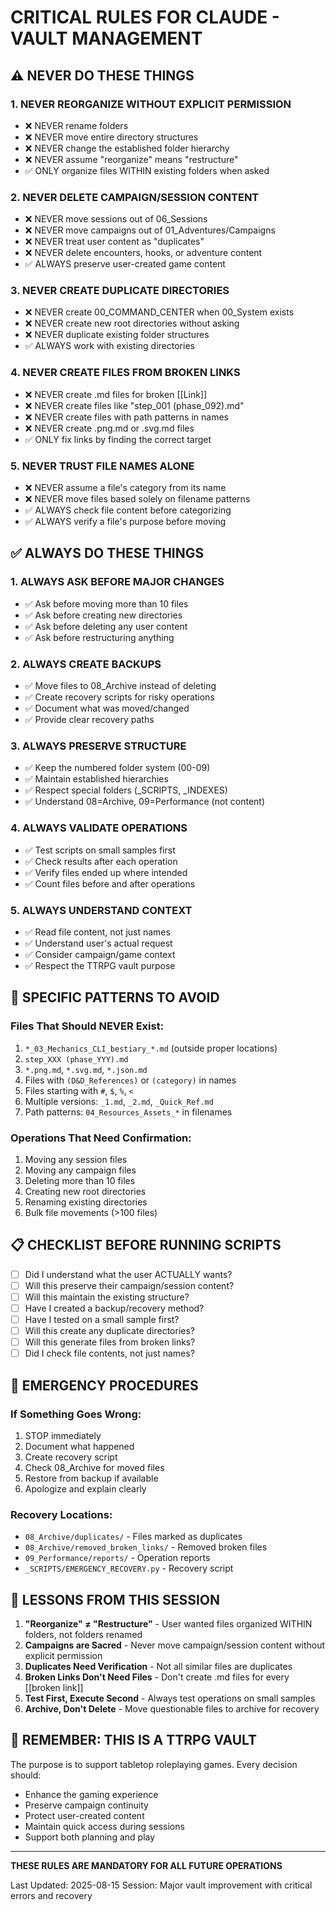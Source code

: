 # CRITICAL RULES FOR CLAUDE - VAULT MANAGEMENT

## ⚠️ NEVER DO THESE THINGS

### 1. **NEVER REORGANIZE WITHOUT EXPLICIT PERMISSION**
- ❌ NEVER rename folders
- ❌ NEVER move entire directory structures
- ❌ NEVER change the established folder hierarchy
- ❌ NEVER assume "reorganize" means "restructure"
- ✅ ONLY organize files WITHIN existing folders when asked

### 2. **NEVER DELETE CAMPAIGN/SESSION CONTENT**
- ❌ NEVER move sessions out of 06_Sessions
- ❌ NEVER move campaigns out of 01_Adventures/Campaigns
- ❌ NEVER treat user content as "duplicates"
- ❌ NEVER delete encounters, hooks, or adventure content
- ✅ ALWAYS preserve user-created game content

### 3. **NEVER CREATE DUPLICATE DIRECTORIES**
- ❌ NEVER create 00_COMMAND_CENTER when 00_System exists
- ❌ NEVER create new root directories without asking
- ❌ NEVER duplicate existing folder structures
- ✅ ALWAYS work with existing directories

### 4. **NEVER CREATE FILES FROM BROKEN LINKS**
- ❌ NEVER create .md files for broken [[Link]]
- ❌ NEVER create files like "step_001 (phase_092).md"
- ❌ NEVER create files with path patterns in names
- ❌ NEVER create .png.md or .svg.md files
- ✅ ONLY fix links by finding the correct target

### 5. **NEVER TRUST FILE NAMES ALONE**
- ❌ NEVER assume a file's category from its name
- ❌ NEVER move files based solely on filename patterns
- ✅ ALWAYS check file content before categorizing
- ✅ ALWAYS verify a file's purpose before moving

## ✅ ALWAYS DO THESE THINGS

### 1. **ALWAYS ASK BEFORE MAJOR CHANGES**
- ✅ Ask before moving more than 10 files
- ✅ Ask before creating new directories
- ✅ Ask before deleting any user content
- ✅ Ask before restructuring anything

### 2. **ALWAYS CREATE BACKUPS**
- ✅ Move files to 08_Archive instead of deleting
- ✅ Create recovery scripts for risky operations
- ✅ Document what was moved/changed
- ✅ Provide clear recovery paths

### 3. **ALWAYS PRESERVE STRUCTURE**
- ✅ Keep the numbered folder system (00-09)
- ✅ Maintain established hierarchies
- ✅ Respect special folders (_SCRIPTS, _INDEXES)
- ✅ Understand 08=Archive, 09=Performance (not content)

### 4. **ALWAYS VALIDATE OPERATIONS**
- ✅ Test scripts on small samples first
- ✅ Check results after each operation
- ✅ Verify files ended up where intended
- ✅ Count files before and after operations

### 5. **ALWAYS UNDERSTAND CONTEXT**
- ✅ Read file content, not just names
- ✅ Understand user's actual request
- ✅ Consider campaign/game context
- ✅ Respect the TTRPG vault purpose

## 🎯 SPECIFIC PATTERNS TO AVOID

### Files That Should NEVER Exist:
1. `*_03_Mechanics_CLI_bestiary_*.md` (outside proper locations)
2. `step_XXX (phase_YYY).md`
3. `*.png.md`, `*.svg.md`, `*.json.md`
4. Files with `(D&D_References)` or `(category)` in names
5. Files starting with `#`, `$`, `%`, `<`
6. Multiple versions: `_1.md`, `_2.md`, `_Quick_Ref.md`
7. Path patterns: `04_Resources_Assets_*` in filenames

### Operations That Need Confirmation:
1. Moving any session files
2. Moving any campaign files
3. Deleting more than 10 files
4. Creating new root directories
5. Renaming existing directories
6. Bulk file movements (>100 files)

## 📋 CHECKLIST BEFORE RUNNING SCRIPTS

- [ ] Did I understand what the user ACTUALLY wants?
- [ ] Will this preserve their campaign/session content?
- [ ] Will this maintain the existing structure?
- [ ] Have I created a backup/recovery method?
- [ ] Have I tested on a small sample first?
- [ ] Will this create any duplicate directories?
- [ ] Will this generate files from broken links?
- [ ] Did I check file contents, not just names?

## 🚨 EMERGENCY PROCEDURES

### If Something Goes Wrong:
1. STOP immediately
2. Document what happened
3. Create recovery script
4. Check 08_Archive for moved files
5. Restore from backup if available
6. Apologize and explain clearly

### Recovery Locations:
- `08_Archive/duplicates/` - Files marked as duplicates
- `08_Archive/removed_broken_links/` - Removed broken files
- `09_Performance/reports/` - Operation reports
- `_SCRIPTS/EMERGENCY_RECOVERY.py` - Recovery script

## 📝 LESSONS FROM THIS SESSION

1. **"Reorganize" ≠ "Restructure"** - User wanted files organized WITHIN folders, not folders renamed
2. **Campaigns are Sacred** - Never move campaign/session content without explicit permission
3. **Duplicates Need Verification** - Not all similar files are duplicates
4. **Broken Links Don't Need Files** - Don't create .md files for every [[broken link]]
5. **Test First, Execute Second** - Always test operations on small samples
6. **Archive, Don't Delete** - Move questionable files to archive for recovery

## 🎲 REMEMBER: THIS IS A TTRPG VAULT

The purpose is to support tabletop roleplaying games. Every decision should:
- Enhance the gaming experience
- Preserve campaign continuity
- Protect user-created content
- Maintain quick access during sessions
- Support both planning and play

---

**THESE RULES ARE MANDATORY FOR ALL FUTURE OPERATIONS**

Last Updated: 2025-08-15
Session: Major vault improvement with critical errors and recovery